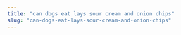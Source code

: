 ```yaml
---
title: "can dogs eat lays sour cream and onion chips"
slug: "can-dogs-eat-lays-sour-cream-and-onion-chips"
---
```


